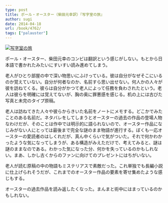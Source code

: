 ```yaml
---
type: post
title: ポール・オースター（柴田元幸訳）『写字室の旅』
author: sugi
date: 2014-04-18
url: /book/4762/
tags: ["palauster"]
---
```

<a href="http://www.amazon.co.jp/exec/obidos/ASIN/410521716X/chezsugi-22/ref=nosim/" onclick="_gaq.push(['_trackEvent', 'outbound-article', 'http://www.amazon.co.jp/exec/obidos/ASIN/410521716X/chezsugi-22/ref=nosim/', '']);" name="amazletlink" target="_blank"><img src="http://i1.wp.com/ecx.images-amazon.com/images/I/41RLp0w-J0L._SL160_.jpg?w=660" alt="写字室の旅" class="alignleft"  data-recalc-dims="1" /></a>

ポール・オースター、柴田元幸のコンビは翻訳という感じがしない。もとから日本語で書かれたみたいにすいすい読み進めてしまう。

老人がひとり部屋の中で深い物思いにふけっている。彼は自分がなぜそこにいるのか覚えていない。自分が何者なのか、名前すら思い出せない。何人かの人々が彼を訪ねてくる。彼らは自分がかつて老人によって任務を負わされたという。老人は彼らを明確には覚えてないが、胸の奥に罪悪感を感じる。机の上には古びた写真と未完のタイプ原稿。

老人は訪ねてきた人々や彼らからきいた名前をノートにメモする。どこかでみたことのある名前だ。ネタバレをしてしまうとオースターの過去の作品の登場人物なわけだが、そのことは作中では明示的に語られないので、オースター作品になじみがない人にとっては最後まで完全な謎のまま物語が進行する。ぼくも一応オースターの愛読者のはしくれだが、真ん中くらいで気がついた。それで何かわかったような気になってしまうが、ある構造がみえただけで、考えてみると、謎は謎のままなのである。わかった気になった分、何かを失っているのかもしれない。まあ、しかし古くからのファンに向けてのプレゼントにはちがいない。

老人が読む原稿の中の物語もミステリアスで素敵だった。これ単独でも長編小説に仕上げられそうだが、これまでのオースター作品の要素を寄せ集めたような感じもする。

オースターの過去作品を読み返したくなった。まんまと術中にはまっているのかもしれない。
